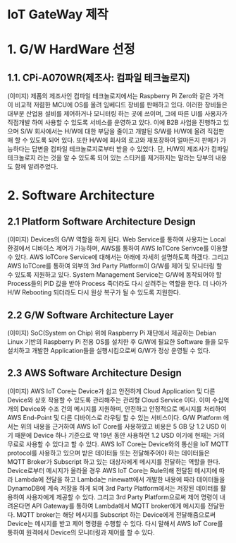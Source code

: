 IoT GateWay 제작
======================

# 1. G/W HardWare 선정
## 1.1. CPi-A070WR(제조사: 컴파일 테크놀로지)
(이미지)
제품의 제조사인 컴파일 테크놀로지에서는 Raspberry Pi Zero와 같은 가격이 비교적 저렴한 MCU에 OS를 올려 임베디드 장비를 판매하고 있다. 이러한 장비들은 대부분 산업용 설비를 제어하거나 모니터링 하는 곳에 쓰이며, 그에 따른 UI를 사용자가 직접개발 하여 사용할 수 있도록 서비스를 운영하고 있다. 
 이에 B2B 사업을 진행하고 있으며 S/W 회사에서는 H/W에 대한 부담을 줄이고 개발된 S/W를 H/W에 올려 직접판매 할 수 있도록 되어 있다. 또한 H/W에 회사의 로고와 재포장하여 얼마든지 판매가 가능하다는 답변을 컴파일 테크놀로지로부터 받을 수 있었다. 단, H/W의 제조사가 컴파일 테크놀로지 라는 것을 알 수 있도록 되어 있는 스티커를 제거하지는 말라는 당부의 내용도 함께 알려주었다.

# 2. Software Architecture
## 2.1 Platform Software Architecture Design
(이미지)
Devices의 G/W 역할을 하게 된다. Web Service를 통하여 사용자는 Local 환경에서 디바이스 제어가 가능하며, AWS를 통하여 AWS IoTCore Serivce를 이용할 수 있다. AWS IoTCore Service에 대해서는 아래에 자세히 설명하도록 하겠다. 그리고 AWS IoTCore를 통하여 외부의 3rd Party Platform이 G/W를 제어 및 모니터링 할 수 있도록 지원하고 있다. System Management Service는 G/W에 동작되어야 할 Process들의 PID 값을 받아 Process 죽더라도 다시 살려주는 역할을 한다. 더 나아가 H/W Rebooting 되더라도 다시 원상 복구가 될 수 있도록 지원한다.
## 2.2 G/W Software Architecture Layer
(이미지)
SoC(System on Chip) 위에 Raspberry Pi 재단에서 제공하는 Debian Linux 기반의 Raspberry Pi 전용 OS를 설치한 후 G/W에 필요한 Software 들을 모두 설치하고 개발한 Application들을 실행시킴으로써 G/W가 정상 운영될 수 있다.
## 2.3 AWS Software Architecture Design
(이미지)
AWS IoT Core는 Device가 쉽고 안전하게 Cloud Application 및 다른 Device와 상호 작용할 수 있도록 관리해주는 관리형 Cloud Service 이다. 이미 수십억 개의 Device와 수조 건의 메시지를 지원하며, 안전하고 안정적으로 메시지를 처리하여 AWS End-Point 및 다른 디바이스로 라우팅 할 수 있는 서비스이다.
G/W Platform 에서는 위의 내용을 근거하여 AWS IoT Core를 사용하였고 비용은 5 GB 당 1.2 USD 이기 때문에 Device 하나 기준으로 약 19년 동안 사용하면 1.2 USD 이기에 현재는 거의 무료로 사용할 수 있다고 할 수 있다.
AWS IoT Core는 Device와의 통신을 IoT MQTT protocol를 사용하고 있으며 받은 데이터들 또는 전달해주어야 하는 데이터들은 MQTT Broker가 Subscript 하고 있는 대상자에게 메시지를 전달하는 역할을 한다.
Device로부터 메시지가 올라올 경우 AWS IoT Core는 Rule의해 전달된 메시지에 따라 Lambda에 전달을 하고 Lambda는 ninewatt에서 개발한 내용에 따라 데이터들을 DynamoDB에 계속 저장을 하게 되며 3rd Party Platform에서는 저장된 데이터를 활용하여 사용자에게 제공할 수 있다. 그리고 3rd Party Platform으로써 제어 명령이 내려온다면 API Gateway를 통하여 Lambda에서 MQTT broker에게 메시지를 전달한다. MQTT broker는 해당 메시지를 Subscript 하는 Device에게 전달해줌으로써 Device는 메시지를 받고 제어 명령을 수행할 수 있다. 다시 말해서 AWS IoT Core를 통하여 원격에서 Device의 모니터링과 제어를 할 수 있다.
